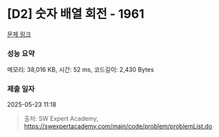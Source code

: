 # [D2] 숫자 배열 회전 - 1961 

[문제 링크](https://swexpertacademy.com/main/code/problem/problemDetail.do?contestProbId=AV5Pq-OKAVYDFAUq) 

### 성능 요약

메모리: 38,016 KB, 시간: 52 ms, 코드길이: 2,430 Bytes

### 제출 일자

2025-05-23 11:18



> 출처: SW Expert Academy, https://swexpertacademy.com/main/code/problem/problemList.do